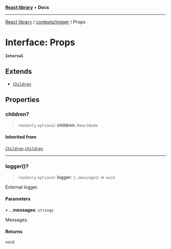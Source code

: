 [**React library**](../../../index.md) • **Docs**

***

[React library](../../../modules.md) / [contexts/logger](../index.md) / Props

# Interface: Props

**`Internal`**

## Extends

- [`Children`](../../../types/CommonProps/interfaces/Children.md)

## Properties

### children?

> `readonly` `optional` **children**: `ReactNode`

#### Inherited from

[`Children`](../../../types/CommonProps/interfaces/Children.md).[`children`](../../../types/CommonProps/interfaces/Children.md#children)

***

### logger()?

> `readonly` `optional` **logger**: (...`messages`) => `void`

External logger.

#### Parameters

• ...**messages**: `strings`

Messages.

#### Returns

`void`
